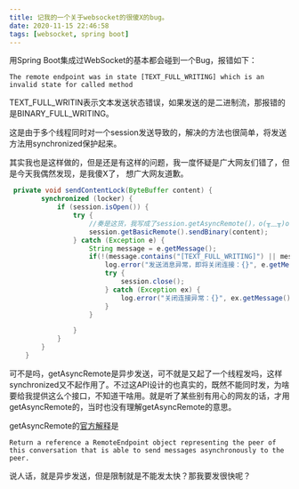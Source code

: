 ```yaml
---
title: 记我的一个关于websocket的很傻X的bug。
date: 2020-11-15 22:46:58
tags: [websocket, spring boot]
---
```


用Spring Boot集成过WebSocket的基本都会碰到一个Bug，报错如下：
```
The remote endpoint was in state [TEXT_FULL_WRITING] which is an invalid state for called method
```
TEXT_FULL_WRITIN表示文本发送状态错误，如果发送的是二进制流，那报错的是BINARY_FULL_WRITING。

这是由于多个线程同时对一个session发送导致的，解决的方法也很简单，将发送方法用synchronized保护起来。

其实我也是这样做的，但是还是有这样的问题，我一度怀疑是广大网友们错了，但是今天我偶然发现，是我傻X了， 想广大网友道歉。

```java
 private void sendContentLock(ByteBuffer content) {
        synchronized (locker) {
            if (session.isOpen()) {
                try {
                    //奏是这货，我写成了session.getAsyncRemote()，o(╥﹏╥)o
                    session.getBasicRemote().sendBinary(content);
                } catch (Exception e) {
                    String message = e.getMessage();
                    if(!(message.contains("[TEXT_FULL_WRITING]") || message.contains("[BINARY_FULL_WRITING]"))) {
                        log.error("发送消息异常，即将关闭连接：{}", e.getMessage());
                        try {
                            session.close();
                        } catch (Exception ex) {
                            log.error("关闭连接异常：{}", ex.getMessage());
                        }
                    }

                }
            }
        }
    }
```

可不是吗，getAsyncRemote是异步发送，可不就是又起了一个线程发吗，这样synchronized又不起作用了。不过这API设计的也真实的，既然不能同时发，为啥要给我提供这么个接口，不知道干啥用。就是听了某些别有用心的网友的话，才用getAsyncRemote的，当时也没有理解getAsyncRemote的意思。

getAsyncRemote的[官方解释](https://docs.oracle.com/javaee/7/api/javax/websocket/Session.html#getAsyncRemote--)是
```
Return a reference a RemoteEndpoint object representing the peer of this conversation that is able to send messages asynchronously to the peer.
```
说人话，就是异步发送，但是限制就是不能发太快？那我要发很快呢？